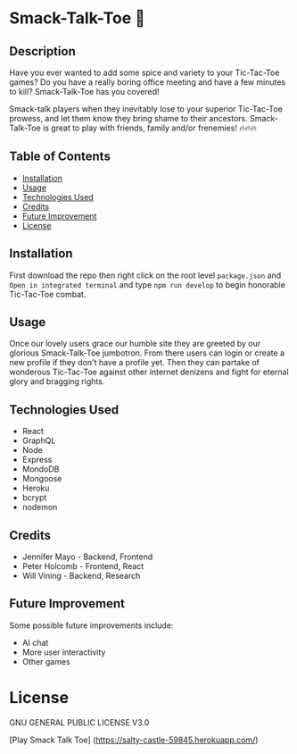 # Smack-Talk-Toe 🤖

## Description

Have you ever wanted to add some spice and variety to your Tic-Tac-Toe games? Do you have a really boring office meeting and have a few minutes to kill? Smack-Talk-Toe has you covered!

Smack-talk players when they inevitably lose to your superior Tic-Tac-Toe prowess, and let them know they bring shame to their ancestors. Smack-Talk-Toe is great to play with friends, family and/or frenemies! 🔥🔥🔥

## Table of Contents

- [Installation](#installation)
- [Usage](#usage)
- [Technologies Used](#technologies)
- [Credits](#credits)
- [Future Improvement](#future)
- [License](#license)

## Installation

First download the repo then right click on the root level `package.json` and `Open in integrated terminal` and type `npm run develop` to begin honorable Tic-Tac-Toe combat. 

## Usage

Once our lovely users grace our humble site they are greeted by our glorious Smack-Talk-Toe jumbotron. From there users can login or create a new profile if they don't have a profile yet. Then they can partake of wonderous Tic-Tac-Toe against other internet denizens and fight for eternal glory and bragging rights.

## Technologies Used

- React
- GraphQL
- Node
- Express
- MondoDB
- Mongoose
- Heroku
- bcrypt
- nodemon

## Credits

- Jennifer Mayo - Backend, Frontend
- Peter Holcomb - Frontend, React
- Will Vining - Backend, Research

## Future Improvement

Some possible future improvements include:

- AI chat
- More user interactivity
- Other games


# License

GNU GENERAL PUBLIC LICENSE V3.0

[Play Smack Talk Toe] (https://salty-castle-59845.herokuapp.com/)
